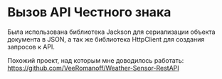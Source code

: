 # Вызов API Честного знака
Была использована библиотека Jackson для сериализации объекта документа в JSON, а так же библиотека HttpClient для создания запросов к API.

Похожий проект, над которым мне доводилось работать: https://github.com/VeeRomanoff/Weather-Sensor-RestAPI

